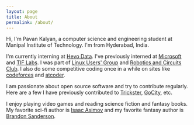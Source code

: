 ```yaml
---
layout: page
title: About
permalink: /about/
---
```


Hi, I'm Pavan Kalyan, a computer science and engineering student at Manipal Institute of Technology. I'm from Hyderabad, India.

I'm currently interning at [Hevo Data](https://hevodata.com/). I've previously interned at [Microsoft](https://www.microsoft.com/en-in) and [TIF Labs](https://www.tiflabs.in/). I was part of [Linux Users' Group](https://www.lugm.xyz/) and [Robotics and Circuits Club](https://www.linkedin.com/company/robotics-and-circuits/about/). I also do some competitive coding once in a while on sites like [codeforces](https://codeforces.com/) and [atcoder](https://atcoder.jp/).

I am passionate about open source software and try to contribute regularly. Here are a few I have previously contributed to [Trickster](https://github.com/Comcast/trickster), [GoCity](https://github.com/rodrigo-brito/gocity), etc.

I enjoy playing video games and reading science fiction and fantasy books. My favorite sci-fi author is [Isaac Asimov](http://www.asimovonline.com/asimov_home_page.html) and my favorite fantasy author is [Brandon Sanderson](https://www.brandonsanderson.com/).